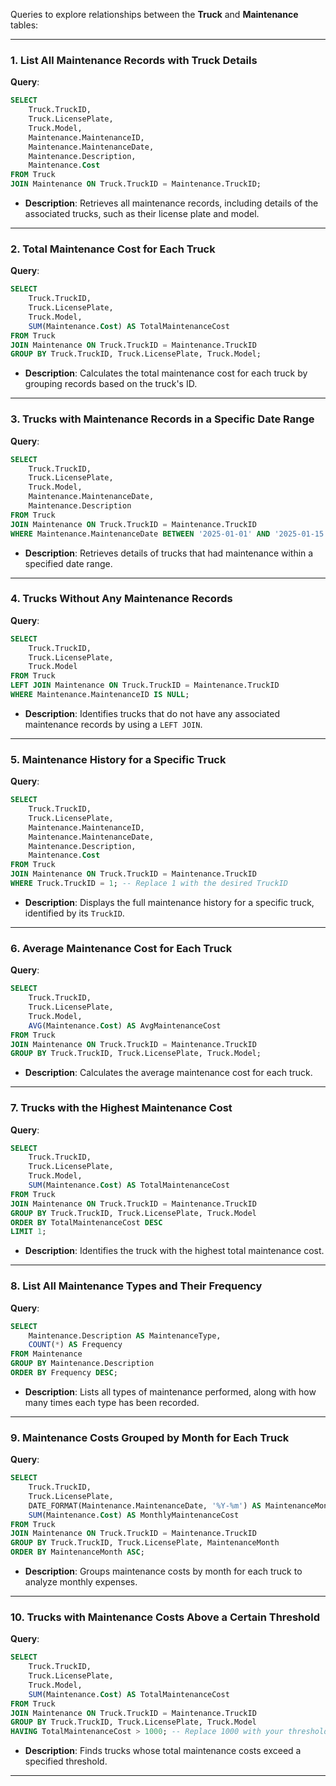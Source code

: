 Queries to explore relationships between the **Truck** and **Maintenance** tables:

---

### **1. List All Maintenance Records with Truck Details**
**Query**:
```sql
SELECT 
    Truck.TruckID,
    Truck.LicensePlate,
    Truck.Model,
    Maintenance.MaintenanceID,
    Maintenance.MaintenanceDate,
    Maintenance.Description,
    Maintenance.Cost
FROM Truck
JOIN Maintenance ON Truck.TruckID = Maintenance.TruckID;
```
- **Description**: Retrieves all maintenance records, including details of the associated trucks, such as their license plate and model.

---

### **2. Total Maintenance Cost for Each Truck**
**Query**:
```sql
SELECT 
    Truck.TruckID,
    Truck.LicensePlate,
    Truck.Model,
    SUM(Maintenance.Cost) AS TotalMaintenanceCost
FROM Truck
JOIN Maintenance ON Truck.TruckID = Maintenance.TruckID
GROUP BY Truck.TruckID, Truck.LicensePlate, Truck.Model;
```
- **Description**: Calculates the total maintenance cost for each truck by grouping records based on the truck's ID.

---

### **3. Trucks with Maintenance Records in a Specific Date Range**
**Query**:
```sql
SELECT 
    Truck.TruckID,
    Truck.LicensePlate,
    Truck.Model,
    Maintenance.MaintenanceDate,
    Maintenance.Description
FROM Truck
JOIN Maintenance ON Truck.TruckID = Maintenance.TruckID
WHERE Maintenance.MaintenanceDate BETWEEN '2025-01-01' AND '2025-01-15';
```
- **Description**: Retrieves details of trucks that had maintenance within a specified date range.

---

### **4. Trucks Without Any Maintenance Records**
**Query**:
```sql
SELECT 
    Truck.TruckID,
    Truck.LicensePlate,
    Truck.Model
FROM Truck
LEFT JOIN Maintenance ON Truck.TruckID = Maintenance.TruckID
WHERE Maintenance.MaintenanceID IS NULL;
```
- **Description**: Identifies trucks that do not have any associated maintenance records by using a `LEFT JOIN`.

---

### **5. Maintenance History for a Specific Truck**
**Query**:
```sql
SELECT 
    Truck.TruckID,
    Truck.LicensePlate,
    Maintenance.MaintenanceID,
    Maintenance.MaintenanceDate,
    Maintenance.Description,
    Maintenance.Cost
FROM Truck
JOIN Maintenance ON Truck.TruckID = Maintenance.TruckID
WHERE Truck.TruckID = 1; -- Replace 1 with the desired TruckID
```
- **Description**: Displays the full maintenance history for a specific truck, identified by its `TruckID`.

---

### **6. Average Maintenance Cost for Each Truck**
**Query**:
```sql
SELECT 
    Truck.TruckID,
    Truck.LicensePlate,
    Truck.Model,
    AVG(Maintenance.Cost) AS AvgMaintenanceCost
FROM Truck
JOIN Maintenance ON Truck.TruckID = Maintenance.TruckID
GROUP BY Truck.TruckID, Truck.LicensePlate, Truck.Model;
```
- **Description**: Calculates the average maintenance cost for each truck.

---

### **7. Trucks with the Highest Maintenance Cost**
**Query**:
```sql
SELECT 
    Truck.TruckID,
    Truck.LicensePlate,
    Truck.Model,
    SUM(Maintenance.Cost) AS TotalMaintenanceCost
FROM Truck
JOIN Maintenance ON Truck.TruckID = Maintenance.TruckID
GROUP BY Truck.TruckID, Truck.LicensePlate, Truck.Model
ORDER BY TotalMaintenanceCost DESC
LIMIT 1;
```
- **Description**: Identifies the truck with the highest total maintenance cost.

---

### **8. List All Maintenance Types and Their Frequency**
**Query**:
```sql
SELECT 
    Maintenance.Description AS MaintenanceType,
    COUNT(*) AS Frequency
FROM Maintenance
GROUP BY Maintenance.Description
ORDER BY Frequency DESC;
```
- **Description**: Lists all types of maintenance performed, along with how many times each type has been recorded.

---

### **9. Maintenance Costs Grouped by Month for Each Truck**
**Query**:
```sql
SELECT 
    Truck.TruckID,
    Truck.LicensePlate,
    DATE_FORMAT(Maintenance.MaintenanceDate, '%Y-%m') AS MaintenanceMonth,
    SUM(Maintenance.Cost) AS MonthlyMaintenanceCost
FROM Truck
JOIN Maintenance ON Truck.TruckID = Maintenance.TruckID
GROUP BY Truck.TruckID, Truck.LicensePlate, MaintenanceMonth
ORDER BY MaintenanceMonth ASC;
```
- **Description**: Groups maintenance costs by month for each truck to analyze monthly expenses.

---

### **10. Trucks with Maintenance Costs Above a Certain Threshold**
**Query**:
```sql
SELECT 
    Truck.TruckID,
    Truck.LicensePlate,
    Truck.Model,
    SUM(Maintenance.Cost) AS TotalMaintenanceCost
FROM Truck
JOIN Maintenance ON Truck.TruckID = Maintenance.TruckID
GROUP BY Truck.TruckID, Truck.LicensePlate, Truck.Model
HAVING TotalMaintenanceCost > 1000; -- Replace 1000 with your threshold
```
- **Description**: Finds trucks whose total maintenance costs exceed a specified threshold.

---

